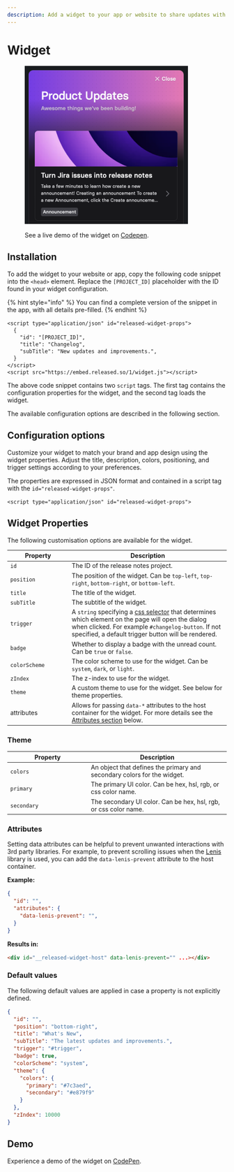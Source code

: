```yaml
---
description: Add a widget to your app or website to share updates with your customers.
---
```


# Widget



<figure><img src="../../.gitbook/assets/widget.png" alt="" width="375"><figcaption><p>See a live demo of the widget on <a href="https://codepen.io/released/pen/WNaaMNx">Codepen</a>.</p></figcaption></figure>

## Installation

To add the widget to your website or app, copy the following code snippet into the `<head>` element. Replace the `[PROJECT_ID]` placeholder with the ID found in your widget configuration.&#x20;

{% hint style="info" %}
You can find a complete version of the snippet in the app, with all details pre-filled.
{% endhint %}

```
<script type="application/json" id="released-widget-props">
  {
    "id": "[PROJECT_ID]",
    "title": "Changelog",
    "subTitle": "New updates and improvements.",
  }
</script>
<script src="https://embed.released.so/1/widget.js"></script>
```

The above code snippet contains two `script` tags. The first tag contains the configuration properties for the widget, and the second tag loads the widget.&#x20;

The available configuration options are described in the following section.

## Configuration options

Customize your widget to match your brand and app design using the widget properties. Adjust the title, description, colors, positioning, and trigger settings according to your preferences.

The properties are expressed in JSON format and contained in a script tag with the `id="released-widget-props"`.&#x20;

```
<script type="application/json" id="released-widget-props">
```

## **Widget Properties**&#x20;

The following customisation options are available for the widget.&#x20;

<table data-full-width="false"><thead><tr><th width="170">Property</th><th width="588">Description</th></tr></thead><tbody><tr><td><code>id</code></td><td>The ID of the release notes project.</td></tr><tr><td><code>position</code></td><td>The position of the widget. Can be <code>top-left</code>, <code>top-right</code>, <code>bottom-right</code>, or <code>bottom-left</code>.</td></tr><tr><td><code>title</code></td><td>The title of the widget.</td></tr><tr><td><code>subTitle</code></td><td>The subtitle of the widget.</td></tr><tr><td><code>trigger</code></td><td>A <code>string</code> specifying a <a href="https://www.w3schools.com/cssref/css_selectors.php">css selector</a> that determines which element on the page will open the dialog when clicked. For example <code>#changelog-button</code>. If not specified, a default trigger button will be rendered. </td></tr><tr><td><code>badge</code></td><td>Whether to display a badge with the unread count. Can be <code>true</code> or <code>false</code>.</td></tr><tr><td><code>colorScheme</code></td><td>The color scheme to use for the widget. Can be <code>system</code>, <code>dark</code>, or <code>light</code>.</td></tr><tr><td><code>zIndex</code></td><td>The z-index to use for the widget.</td></tr><tr><td><code>theme</code></td><td>A custom theme to use for the widget. See below for theme properties.</td></tr><tr><td>attributes</td><td>Allows for passing <code>data-*</code> attributes to the host container for the widget. For more details see the <a href="widget.md#attributes">Attributes section</a> below. </td></tr></tbody></table>

### **Theme**&#x20;

<table><thead><tr><th width="171">Property</th><th>Description</th></tr></thead><tbody><tr><td><code>colors</code></td><td>An object that defines the primary and secondary colors for the widget.</td></tr><tr><td>      <code>primary</code></td><td>The primary UI color. Can be hex, hsl, rgb, or css color name.</td></tr><tr><td>      <code>secondary</code></td><td>The secondary UI color. Can be hex, hsl, rgb, or css color name.</td></tr></tbody></table>

### Attributes

Setting data attributes can be helpful to prevent unwanted interactions with 3rd party libraries. For example, to prevent scrolling issues when the [Lenis](https://lenis.studiofreight.com/) library is used, you can add the `data-lenis-prevent` attribute to the host container.&#x20;

**Example:**&#x20;

```json
{
  "id": "",
  "attributes": {
    "data-lenis-prevent": "",
  }
}
```

**Results in:**

```html
<div id="__released-widget-host" data-lenis-prevent="" ...></div>
```

### Default values

The following default values are applied in case a property is not explicitly defined.&#x20;

```json
{
  "id": "",
  "position": "bottom-right",
  "title": "What's New",
  "subTitle": "The latest updates and improvements.",
  "trigger": "#trigger",
  "badge": true,
  "colorScheme": "system",
  "theme": {
    "colors": {
      "primary": "#7c3aed",
      "secondary": "#e879f9"
    }
  },
  "zIndex": 10000
}
```

## Demo

Experience a demo of the widget on [CodePen](https://codepen.io/released/pen/WNaaMNx).
